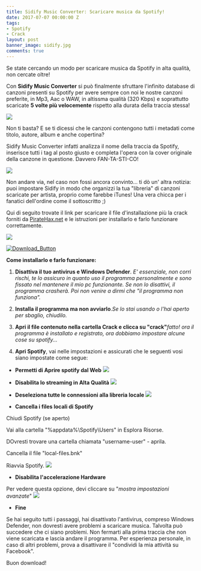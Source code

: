 ```yaml
---
title: Sidify Music Converter: Scaricare musica da Spotify!
date: 2017-07-07 00:00:00 Z
tags:
- Spotify
- Crack
layout: post
banner_image: sidify.jpg
comments: true
---
```

<script async src="//pagead2.googlesyndication.com/pagead/js/adsbygoogle.js"></script>
<!-- pdn -->
<ins class="adsbygoogle"
     style="display:block"
     data-ad-client="ca-pub-0310143169496959"
     data-ad-slot="5970575705"
     data-ad-format="auto"></ins>
<script>
(adsbygoogle = window.adsbygoogle || []).push({});
</script>

Se state cercando un modo per scaricare musica da Spotify in alta qualità, non cercate oltre!
<!--more-->
Con **Sidify Music Converter** si può finalmente sfruttare l'infinito database di canzoni presenti su Spotify per avere sempre con noi le nostre canzoni preferite, in Mp3, Aac o WAW, in altissma qualità (320 Kbps) e soprattutto scaricate **5 volte più velocemente** rispetto alla durata della traccia stessa!

![](https://image.ibb.co/fQxT0F/Ashampoo_Snap_Tuesday_June_27_2017_08h47m03s_002_High_Optimized.png)

Non ti basta? E se ti dicessi che le canzoni contengono tutti i metadati come titolo, autore, album e anche copertina?

Sidify Music Converter infatti analizza il nome della traccia da Spotify, inserisce tutti i tag al posto giusto e completa l'opera con la cover originale della canzone in questione. Davvero FAN-TA-STI-CO!

![](https://image.ibb.co/cUxHua/v.png)

Non andare via, nel caso non fossi ancora convinto... ti dò un' altra notizia: puoi impostare Sidify in modo che organizzi la tua "libreria" di canzoni scaricate per artista, proprio come farebbe iTunes! Una vera chicca per i fanatici dell'ordine come il sottoscritto ;)

Qui di seguito trovate il link per scaricare il file d'installazione più la crack forniti da [PirateHax.net](https://piratehax.net/) e le istruzioni per installarlo e farlo funzionare correttamente.

![](https://image.ibb.co/civqfF/k9WXLiL.png)
<a href="http://corneey.com/qC0uHU">

<img src="https://image.ibb.co/kgOAfF/Download_Button.png" alt="Download_Button" border="0"></a>

**Come installarlo e farlo funzionare:**

1. **Disattiva il tuo antivirus e Windows Defender**. _E' essenziale, non corri rischi, te lo assicuro in quanto uso il programma personalmente e sono fissato nel mantenere il mio pc funzionante. Se non lo disattivi, il programma crasherà. Poi non venire a dirmi che "il programma non funziona"._

2. **Installa il programma ma non avviarlo**._Se lo stai usando o l'hai aperto per sbaglio, chiudilo._

3. **Apri il file contenuto nella cartella Crack e clicca su "crack"**_fatto! ora il programma è installato e registrato, ora dobbiamo impostare alcune cose su spotify..._

4. **Apri Spotify**, vai nelle impostazioni e assicurati che le seguenti vosi siano impostate come segue:

- **Permetti di Aprire spotify dal Web**
![](https://image.ibb.co/cpPmnv/spotify_tricks.jpg)

- **Disabilita lo streaming in Alta Qualità**
![](https://image.ibb.co/kdcp7v/disable_high_quality_streaming_on_spotify.jpg)

- **Deseleziona tutte le connessioni alla libreria locale**
![](https://image.ibb.co/n64DZa/delete_local_connections_on_spotify.jpg)

- **Cancella i files locali di Spotify**

Chiudi Spotify (se aperto)

Vai alla cartella "%appdata%\Spotify\Users\" in Esplora Risorse.

DOvresti trovare una cartella chiamata "username-user" - aprila.

Cancella il file "local-files.bnk"

Riavvia Spotify.
![](https://image.ibb.co/f4i1LF/delete_local_cache_of_spotify.jpg)
- **Disabilita l'accelerazione Hardware**

Per vedere questa opzione, devi cliccare su "_mostra impostazioni avanzate_"
![](https://image.ibb.co/hzUNua/turn_off_hardware_acceleration.jpg)

- **Fine**

Se hai seguito tutti i passaggi, hai disattivato l'antivirus, compreso Windows Defender, non dovresti avere problemi a scaricare musica. Talvolta può succedere che ci siano problemi. Non fermarti alla prima traccia che non viene scaricata e lascia andare il programma. Per esperienza personale, in caso di altri problemi, prova a disattivare il "condividi la mia attività su Facebook".

Buon download!
